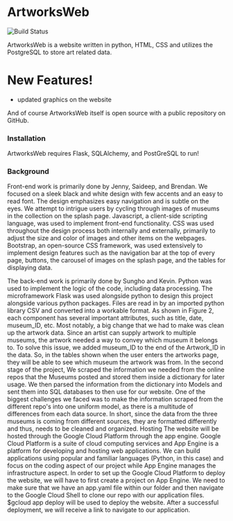 # ArtworksWeb


![Build Status](https://travis-ci.org/joemccann/dillinger.svg?branch=master)

ArtworksWeb is a website written in python, HTML, CSS and utilizes the PostgreSQL to store art related data.


# New Features!

  - updated graphics on the website


And of course ArtworksWeb itself is open source with a public repository
 on GitHub.

### Installation

ArtworksWeb requires Flask, SQLAlchemy, and PostGreSQL to run!

### Background

Front-end work is primarily done by Jenny, Saideep, and Brendan. We focused on a sleek black and white design with few accents and an easy to read font. The design emphasizes easy navigation and is subtle on the eyes. We attempt to intrigue users by cycling through images of museums in the collection on the splash page. Javascript, a client-side scripting language, was used to implement front-end functionality. CSS was used throughout the design process both internally and externally, primarily to adjust the size and color of images and other items on the webpages. Bootstrap, an open-source CSS framework, was used extensively to implement design features such as the navigation bar at the top of every page, buttons, the carousel of images on the splash page, and the tables for displaying data.

The back-end work is primarily done by Sungho and Kevin. Python was used to implement the logic of the code, including data processing. The microframework Flask was used alongside python to design this project alongside various python packages. Files are read in by an imported python library CSV and converted into a workable format. As shown in Figure 2, each component has several important attributes, such as title, date, museum_ID, etc. Most notably, a big change that we had to make was clean up the artwork data. Since an artist can supply artwork to multiple museums, the artwork needed a way to convey which museum it belongs to. To solve this issue, we added museum_ID to the end of the Artwork_ID in the data. So, in the tables shown when the user enters the artworks page, they will be able to see which museum the artwork was from. In the second stage of the project, We scraped the information we needed from the online repos that the Museums posted and stored them inside a dictionary for later usage. We then parsed the information from the dictionary into Models and sent them into SQL databases to then use for our website. One of the biggest challenges we faced was to make the information scraped from the different repo's into one uniform model, as there is a multitude of differences from each data source. In short, since the data from the three museums is coming from different sources, they are formatted differently and thus, needs to be cleaned and organized. Hosting The website will be hosted through the Google Cloud Platform through the app engine. Google Cloud Platform is a suite of cloud computing services and App Engine is a platform for developing and hosting web applications. We can build applications using popular and familiar languages (Python, in this case) and focus on the coding aspect of our project while App Engine manages the infrastructure aspect. In order to set up the Google Cloud Platform to deploy the website, we will have to first create a project on App Engine. We need to make sure that we have an app.yaml file within our folder and then navigate to the Google Cloud Shell to clone our repo with our application files. $gcloud app deploy will be used to deploy the website. After a successful deployment, we will receive a link to navigate to our application.